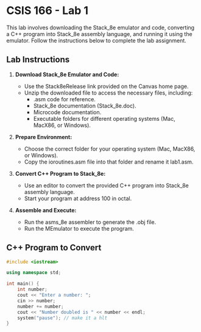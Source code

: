 # CSIS 166 - Lab 1

This lab involves downloading the Stack_8e emulator and code, converting a C++ program into Stack_8e assembly language, and running it using the emulator. Follow the instructions below to complete the lab assignment.

## Lab Instructions

1. **Download Stack_8e Emulator and Code:**

   - Use the Stack8eRelease link provided on the Canvas home page.
   - Unzip the downloaded file to access the necessary files, including:
     - .asm code for reference.
     - Stack_8e documentation (Stack_8e.doc).
     - Microcode documentation.
     - Executable folders for different operating systems (Mac, MacX86, or Windows).

2. **Prepare Environment:**

   - Choose the correct folder for your operating system (Mac, MacX86, or Windows).
   - Copy the ioroutines.asm file into that folder and rename it lab1.asm.

3. **Convert C++ Program to Stack_8e:**

   - Use an editor to convert the provided C++ program into Stack_8e assembly language.
   - Start your program at address 100 in octal.

4. **Assemble and Execute:**
   - Run the asms_8e assembler to generate the .obj file.
   - Run the MEmulator to execute the program.

## C++ Program to Convert

```cpp
#include <iostream>

using namespace std;

int main() {
    int number;
    cout << "Enter a number: ";
    cin >> number;
    number += number;
    cout << "Number doubled is " << number << endl;
    system("pause"); // make it a hlt
}
```
